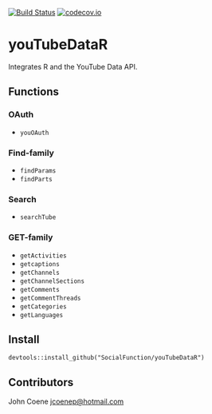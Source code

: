 [![Build Status](https://travis-ci.org/SocialFunction/youTubeDataR.svg?branch=master)](https://travis-ci.org/SocialFunction/youTubeDataR)
[![codecov.io](https://codecov.io/github/SocialFunction/youTubeDataR/coverage.svg?branch=master)](https://codecov.io/github/SocialFunction/youTubeDataR?branch=master)

# youTubeDataR

Integrates R and the YouTube Data API.

## Functions ##

### OAuth ###

* `youOAuth`

### Find-family ###

* `findParams`
* `findParts`

### Search ###

* `searchTube`

### GET-family ###

* `getActivities`
* `getcaptions`
* `getChannels`
* `getChannelSections`
* `getComments`
* `getCommentThreads`
* `getCategories`
* `getLanguages`

## Install ##

`devtools::install_github("SocialFunction/youTubeDataR")`

## Contributors ##

John Coene <jcoenep@hotmail.com>

